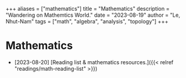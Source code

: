 +++
aliases = ["mathematics"]
title = "Mathematics"
description = "Wandering on Mathemtics World."
date = "2023-08-19"
author = "Le, Nhut-Nam"
tags = ["math", "algebra", "analysis", "topology"]
+++

# Mathematics

- [2023-08-20] [Reading list & mathematics resources.]({{< relref "readings/math-reading-list" >}})